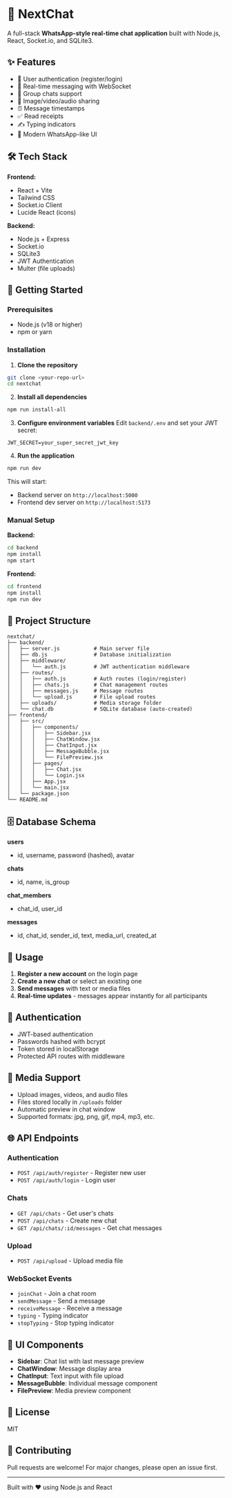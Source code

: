 # 💬 NextChat

A full-stack **WhatsApp-style real-time chat application** built with Node.js, React, Socket.io, and SQLite3.

## ✨ Features

- 🔐 User authentication (register/login)
- 💬 Real-time messaging with WebSocket
- 👥 Group chats support
- 📸 Image/video/audio sharing
- ⏰ Message timestamps
- ✅ Read receipts
- ✍️ Typing indicators
- 🎨 Modern WhatsApp-like UI

## 🛠️ Tech Stack

**Frontend:**
- React + Vite
- Tailwind CSS
- Socket.io Client
- Lucide React (icons)

**Backend:**
- Node.js + Express
- Socket.io
- SQLite3
- JWT Authentication
- Multer (file uploads)

## 🚀 Getting Started

### Prerequisites
- Node.js (v18 or higher)
- npm or yarn

### Installation

1. **Clone the repository**
```bash
git clone <your-repo-url>
cd nextchat
```

2. **Install all dependencies**
```bash
npm run install-all
```

3. **Configure environment variables**
Edit `backend/.env` and set your JWT secret:
```
JWT_SECRET=your_super_secret_jwt_key
```

4. **Run the application**
```bash
npm run dev
```

This will start:
- Backend server on `http://localhost:5000`
- Frontend dev server on `http://localhost:5173`

### Manual Setup

**Backend:**
```bash
cd backend
npm install
npm start
```

**Frontend:**
```bash
cd frontend
npm install
npm run dev
```

## 📁 Project Structure

```
nextchat/
├── backend/
│   ├── server.js           # Main server file
│   ├── db.js               # Database initialization
│   ├── middleware/
│   │   └── auth.js         # JWT authentication middleware
│   ├── routes/
│   │   ├── auth.js         # Auth routes (login/register)
│   │   ├── chats.js        # Chat management routes
│   │   ├── messages.js     # Message routes
│   │   └── upload.js       # File upload routes
│   ├── uploads/            # Media storage folder
│   └── chat.db             # SQLite database (auto-created)
├── frontend/
│   ├── src/
│   │   ├── components/
│   │   │   ├── Sidebar.jsx
│   │   │   ├── ChatWindow.jsx
│   │   │   ├── ChatInput.jsx
│   │   │   ├── MessageBubble.jsx
│   │   │   └── FilePreview.jsx
│   │   ├── pages/
│   │   │   ├── Chat.jsx
│   │   │   └── Login.jsx
│   │   ├── App.jsx
│   │   └── main.jsx
│   └── package.json
└── README.md
```

## 🗄️ Database Schema

**users**
- id, username, password (hashed), avatar

**chats**
- id, name, is_group

**chat_members**
- chat_id, user_id

**messages**
- id, chat_id, sender_id, text, media_url, created_at

## 🎯 Usage

1. **Register a new account** on the login page
2. **Create a new chat** or select an existing one
3. **Send messages** with text or media files
4. **Real-time updates** - messages appear instantly for all participants

## 🔐 Authentication

- JWT-based authentication
- Passwords hashed with bcrypt
- Token stored in localStorage
- Protected API routes with middleware

## 📸 Media Support

- Upload images, videos, and audio files
- Files stored locally in `/uploads` folder
- Automatic preview in chat window
- Supported formats: jpg, png, gif, mp4, mp3, etc.

## 🌐 API Endpoints

### Authentication
- `POST /api/auth/register` - Register new user
- `POST /api/auth/login` - Login user

### Chats
- `GET /api/chats` - Get user's chats
- `POST /api/chats` - Create new chat
- `GET /api/chats/:id/messages` - Get chat messages

### Upload
- `POST /api/upload` - Upload media file

### WebSocket Events
- `joinChat` - Join a chat room
- `sendMessage` - Send a message
- `receiveMessage` - Receive a message
- `typing` - Typing indicator
- `stopTyping` - Stop typing indicator

## 🎨 UI Components

- **Sidebar**: Chat list with last message preview
- **ChatWindow**: Message display area
- **ChatInput**: Text input with file upload
- **MessageBubble**: Individual message component
- **FilePreview**: Media preview component

## 📝 License

MIT

## 🤝 Contributing

Pull requests are welcome! For major changes, please open an issue first.

---

Built with ❤️ using Node.js and React
